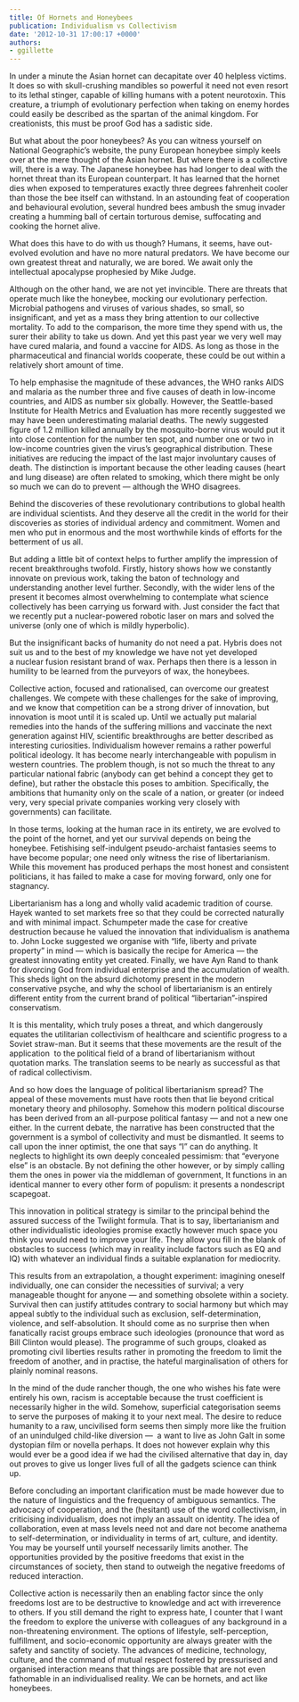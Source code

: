 ```yaml
---
title: Of Hornets and Honeybees
publication: Individualism vs Collectivism
date: '2012-10-31 17:00:17 +0000'
authors:
- ggillette
---
```


In under a minute the Asian hornet can decapitate over 40 helpless victims. It does so with skull-crushing mandibles so powerful it need not even resort to its lethal stinger, capable of killing humans with a potent neurotoxin. This creature, a triumph of evolutionary perfection when taking on enemy hordes could easily be described as the spartan of the animal kingdom. For creationists, this must be proof God has a sadistic side.

But what about the poor honeybees? As you can witness yourself on National Geographic’s website, the puny European honeybee simply keels over at the mere thought of the Asian hornet. But where there is a collective will, there is a way. The Japanese honeybee has had longer to deal with the hornet threat than its European counterpart. It has learned that the hornet dies when exposed to temperatures exactly three degrees fahrenheit cooler than those the bee itself can withstand. In an astounding feat of cooperation and behavioural evolution, several hundred bees ambush the smug invader creating a humming ball of certain torturous demise, suffocating and cooking the hornet alive.

What does this have to do with us though? Humans, it seems, have out-evolved evolution and have no more natural predators. We have become our own greatest threat and naturally, we are bored. We await only the intellectual apocalypse prophesied by Mike Judge.

Although on the other hand, we are not yet invincible. There are threats that operate much like the honeybee, mocking our evolutionary perfection. Microbial pathogens and viruses of various shades, so small, so insignificant, and yet as a mass they bring attention to our collective mortality. To add to the comparison, the more time they spend with us, the surer their ability to take us down. And yet this past year we very well may have cured malaria, and found a vaccine for AIDS. As long as those in the pharmaceutical and financial worlds cooperate, these could be out within a relatively short amount of time.

To help emphasise the magnitude of these advances, the WHO ranks AIDS and malaria as the number three and five causes of death in low-income countries, and AIDS as number six globally. However, the Seattle-based Institute for Health Metrics and Evaluation has more recently suggested we may have been underestimating malarial deaths. The newly suggested figure of 1.2 million killed annually by the mosquito-borne virus would put it into close contention for the number ten spot, and number one or two in low-income countries given the virus’s geographical distribution. These initiatives are reducing the impact of the last major involuntary causes of death. The distinction is important because the other leading causes (heart and lung disease) are often related to smoking, which there might be only so much we can do to prevent — although the WHO disagrees.

Behind the discoveries of these revolutionary contributions to global health are individual scientists. And they deserve all the credit in the world for their discoveries as stories of individual ardency and commitment. Women and men who put in enormous and the most worthwhile kinds of efforts for the betterment of us all.

But adding a little bit of context helps to further amplify the impression of recent breakthroughs twofold. Firstly, history shows how we constantly innovate on previous work, taking the baton of technology and understanding another level further. Secondly, with the wider lens of the present it becomes almost overwhelming to contemplate what science collectively has been carrying us forward with. Just consider the fact that we recently put a nuclear-powered robotic laser on mars and solved the universe (only one of which is mildly hyperbolic).

But the insignificant backs of humanity do not need a pat. Hybris does not suit us and to the best of my knowledge we have not yet developed a nuclear fusion resistant brand of wax. Perhaps then there is a lesson in humility to be learned from the purveyors of wax, the honeybees.

Collective action, focused and rationalised, can overcome our greatest challenges. We compete with these challenges for the sake of improving, and we know that competition can be a strong driver of innovation, but innovation is moot until it is scaled up. Until we actually put malarial remedies into the hands of the suffering millions and vaccinate the next generation against HIV, scientific breakthroughs are better described as interesting curiosities. Individualism however remains a rather powerful political ideology. It has become nearly interchangeable with populism in western countries. The problem though, is not so much the threat to any particular national fabric (anybody can get behind a concept they get to define), but rather the obstacle this poses to ambition. Specifically, the ambitions that humanity only on the scale of a nation, or greater (or indeed very, very special private companies working very closely with governments) can facilitate.

In those terms, looking at the human race in its entirety, we are evolved to the point of the hornet, and yet our survival depends on being the honeybee. Fetishising self-indulgent pseudo-archaist fantasies seems to have become popular; one need only witness the rise of libertarianism. While this movement has produced perhaps the most honest and consistent politicians, it has failed to make a case for moving forward, only one for stagnancy.

Libertarianism has a long and wholly valid academic tradition of course. Hayek wanted to set markets free so that they could be corrected naturally and with minimal impact. Schumpeter made the case for creative destruction because he valued the innovation that individualism is anathema to. John Locke suggested we organise with “life, liberty and private property” in mind — which is basically the recipe for America — the greatest innovating entity yet created. Finally, we have Ayn Rand to thank for divorcing God from individual enterprise and the accumulation of wealth. This sheds light on the absurd dichotomy present in the modern conservative psyche, and why the school of libertarianism is an entirely different entity from the current brand of political “libertarian”-inspired conservatism.

It is this mentality, which truly poses a threat, and which dangerously equates the utilitarian collectivism of healthcare and scientific progress to a Soviet straw-man. But it seems that these movements are the result of the application  to the political field of a brand of libertarianism without quotation marks. The translation seems to be nearly as successful as that of radical collectivism.

And so how does the language of political libertarianism spread? The appeal of these movements must have roots then that lie beyond critical monetary theory and philosophy. Somehow this modern political discourse has been derived from an all-purpose political fantasy — and not a new one either. In the current debate, the narrative has been constructed that the government is a symbol of collectivity and must be dismantled. It seems to call upon the inner optimist, the one that says “I” can do anything. It neglects to highlight its own deeply concealed pessimism: that “everyone else” is an obstacle. By not defining the other however, or by simply calling them the ones in power via the middleman of government, It functions in an identical manner to every other form of populism: it presents a nondescript scapegoat.

This innovation in political strategy is similar to the principal behind the assured success of the Twilight formula. That is to say, libertarianism and other individualistic ideologies promise exactly however much space you think you would need to improve your life. They allow you fill in the blank of obstacles to success (which may in reality include factors such as EQ and IQ) with whatever an individual finds a suitable explanation for mediocrity.

This results from an extrapolation, a thought experiment: imagining oneself individually, one can consider the necessities of survival; a very manageable thought for anyone — and something obsolete within a society. Survival then can justify attitudes contrary to social harmony but which may appeal subtly to the individual such as exclusion, self-determination, violence, and self-absolution. It should come as no surprise then when fanatically racist groups embrace such ideologies (pronounce that word as Bill Clinton would please). The programme of such groups, cloaked as promoting civil liberties results rather in promoting the freedom to limit the freedom of another, and in practise, the hateful marginalisation of others for plainly nominal reasons.

In the mind of the dude rancher though, the one who wishes his fate were entirely his own, racism is acceptable because the trust coefficient is necessarily higher in the wild. Somehow, superficial categorisation seems to serve the purposes of making it to your next meal. The desire to reduce humanity to a raw, uncivilised form seems then simply more like the fruition of an unindulged child-like diversion —  a want to live as John Galt in some dystopian film or novella perhaps. It does not however explain why this would ever be a good idea if we had the civilised alternative that day in, day out proves to give us longer lives full of all the gadgets science can think up.

Before concluding an important clarification must be made however due to the nature of linguistics and the frequency of ambiguous semantics. The advocacy of cooperation, and the (hesitant) use of the word collectivism, in criticising individualism, does not imply an assault on identity. The idea of collaboration, even at mass levels need not and dare not become anathema to self-determination, or individuality in terms of art, culture, and identity. You may be yourself until yourself necessarily limits another. The opportunities provided by the positive freedoms that exist in the circumstances of society, then stand to outweigh the negative freedoms of reduced interaction.

Collective action is necessarily then an enabling factor since the only freedoms lost are to be destructive to knowledge and act with irreverence to others. If you still demand the right to express hate, I counter that I want the freedom to explore the universe with colleagues of any background in a non-threatening environment. The options of lifestyle, self-perception, fulfillment, and socio-economic opportunity are always greater with the safety and sanctity of society. The advances of medicine, technology, culture, and the command of mutual respect fostered by pressurised and organised interaction means that things are possible that are not even fathomable in an individualised reality. We can be hornets, and act like honeybees.
